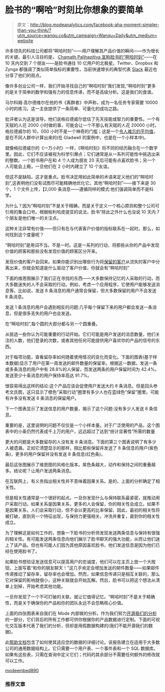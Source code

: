# 脸书的“啊哈”时刻比你想象的要简单

> 原文：<http://blog.modeanalytics.com/facebook-aha-moment-simpler-than-you-think/?utm_source=wanqu.co&utm_campaign=Wanqu+Daily&utm_medium=website>

许多领先的科技公司都将“啊哈时刻”——用户理解其产品价值的瞬间——作为增长的关键。最引人注目的是， [Chamath Palihapitiya 宣称脸书的“啊哈时刻”](http://ryangum.com/chamath-palihapitiya-how-we-put-facebook-on-the-path-to-1-billion-users/)——在 10 天内交到 7 个朋友——是脸书通往 10 亿用户的北极星。Twitter、Dropbox 和 Zynga 都强调了类似简单指标的重要性，当前快速增长的典型代表 [Slack](http://firstround.com/review/From-0-to-1B-Slacks-Founder-Shares-Their-Epic-Launch-Strategy/) 最近也分享了他们的观点。

像许多创业公司一样，我们开始寻找自己的“啊哈时刻”我们发现,“啊哈时刻”更多的是关于简单的数学和强有力的信息传递，而不是高级分析。这是我们的食谱。

马尔科姆·高尔德维尔在他的书《离群者》中声称，成为一名任务专家需要 10000 小时的练习。这一主张提供了一条简单、可量化的成功之路。

批评者认为这是误导。他们说格拉德威尔低估了先天技能或智力的重要性。一个有天赋的人花 2000 小时做的事，可能会让一个不那么有天赋的人花 20000 小时。格拉德威尔的 10，000 小时不是一个神奇的门槛；这是一个[令人难忘的平均值](http://www.outsideonline.com/outdoor-adventure/media/books/How-Athletes-Get-Great.html?page=all)，是在不同人群中计算出来的(在 Gladwell 的案例中，也是在一个小样本中)。

就像格拉德威尔的《一万小时》一样，《啊哈时刻》将不同的经历融合在一个数字里。因此，它们不应该被视为科学引爆点；它们通常是从一系列可能性中挑选出来的整数。一个脸书用户在和 4 个人成为朋友 20 天后可能有点喜欢脸书；另一个人可能会上瘾，一旦他们在 2 小时内建立了 10 个友谊。

但这不是缺陷，这才是重点。脸书决定用如此简单的术语来定义他们的“啊哈时刻”,这表明他们没有试图尽可能精确地优化它。其他“啊哈时刻”——接下来是 30 个，1 个文件上传，【2,000 条消息——遵循同样的模式:他们强调简单而不是科学。

为什么？因为“啊哈时刻”不是关于精确，而是关于定义一个核心原则和整个公司可引用的集会口号。根据帕利哈皮提亚的说法，脸书“除此之外什么也没说 10 天内 7 个朋友是他们唯一的关注点。

这种关注非常有价值——但只有在与代表客户价值的指标联系在一起时。那么，如何找到这个度量呢？

“啊哈时刻”是用词不当。不是一时。这是一系列的行动，将那些从你的产品中发现价值的顾客和那些没有发现价值的顾客区分开来。

发现价值的客户会回来。如果你能识别出哪些行为将[保留的客户](https://mode.com/the-essential-guide-to-retention/)从流失的客户中分离出来，你就会知道是什么驱动了客户价值，你就会有“啊哈时刻”

下面的维恩图展示了我们正在寻找的东西——大多数保持记忆的人采取的行动，而大多数迷失的人不会采取的行动。例如，考虑一个应用程序，它使用户能够发送消息等。比如说，发送 8 条消息的用户通常会保留，但大多数保留的用户不会发送 8 条消息。

发送 1 条消息的用户会遇到相反的问题:几乎每个保留下来的用户都会发送一条消息，但是很多丢失的用户也会发送。

在“啊哈时刻”,每个圆的大部分都与另一个圆重叠。

从挑选一些你认为可能重要的行动开始。它们可能是用户发送的消息数量，他们关注的人数，他们登录的次数，或者其他任何可能提供用户喜欢你的产品的信号的东西。

对于每项功能，查看留存率如何随着使用情况的变化而变化。下面的图表(基于样本数据)显示了用户在第一周发送的邮件数量的保留率。根据这一数据，发送一条或多条消息的用户中有 28.8%的人保留，而发送两条的用户保留时间为 42.4%。发送至少十条消息的用户保持率高达 91.7%。

很容易得出这样的结论:这个产品应该会促使用户发送大约 8 条消息。但是回头参考文氏图，这只显示了橙色“采取行动”圈里有多少人也在蓝绿色“保留”圈里。可能有许多没有发送 8 条消息的保留用户。

下一个图表显示了发送信息的用户数量，揭示了这个问题:没有多少人发送 8 条信息。

重要的是，这里说明的问题不仅仅是一个小样本量。对于广泛使用的产品，这个图表中的小条仍然代表成千上万的用户，远远超过了达到“统计显著性”所需的数量

更大的问题是大多数留存的人没有发 8 条消息。下面的第三个图表说明了有多少人被遗漏。正如它清楚显示的那样，相比那些保留并发送了 8 条信息的用户(紫色条)，更多的用户保留并没有发送 8 条信息(红色条)。

最后这张图展示了维恩图的风格化版本。紫色条越大，动作和保持之间的重叠越多。结论呢？让用户发送两条消息。

在互联网上，有义务指出相关性并不意味着因果关系。是的，上面的分析确定了相关性。

但是相关性通常是一个很好的起点。一旦你发现什么与保持联系最紧密，就推动用户采取行动。如果关系是因果关系，更多的人会保留，你的相关性会成立。如果不是因果关系，人们会采取行动，但不会以更高的比率保留。因此，最初的相关性将被打破，直到另一个特征出现，与保持力更强相关。冲洗并重复，直到你的相关性成立。

为了理解这是如何工作的，想象一下脸书的分析师发现发送两条信息与保持有很强的相关性。有可能发送两条信息向他们展示了脸书聊天的强大功能，从而让他们迷上了该产品。但也有可能人们因为其他原因喜欢脸书，他们发送信息是因为他们已经在使用脸书了。

如果脸书想验证发送信息可以提高用户的忠诚度，他们可以在主页上放一个大按钮，上面写着“和你的朋友聊天！”这几乎肯定会增加发送的邮件数量——如果邮件传递推动了留存率，留存率也会增加。然而，如果信息传递只是相互关联的，那么它对保留的影响就很小，这种关联就会开始瓦解。然后，脸书可以把这个想法从清单上划掉，开始考虑其他功能。

一旦你发现了一个不可打破的关联，就让它值得记忆。“啊哈时刻”不是关于精确性，而是关于确保你的产品和你的团队永远不会忽略核心价值。

上面的四张图表来自我们在 Mode 内部做的分析。作为我们努力[开源我们的分析](https://blog.modeanalytics.com/open-sourcing-our-analysis/)的一部分，它们背后的所有工作都可供你根据你的产品数据进行定制。下面的可视化交互版本代表了我们的分析，但却是用假数据构建的(我们不能开源我们的数据)。

此[帮助文档](http://help.modeanalytics.com/mode-playbook/metrics-that-matter-part-1/)包含了如何使其适应您的数据的详细讨论。该报告建立在适用于大多数公司的通用数据结构上。它只需要一个用户表、一个事件表和一个 SQL 数据库。如果有这些表，只需在查询中定义它们；代码的其余部分不需要任何额外的修改就可以工作。

[modeembed890](https://modeanalytics.com/modeanalytics/reports/a69fd42bff9d/runs/518ec6859b2f/embed)

### 推荐文章